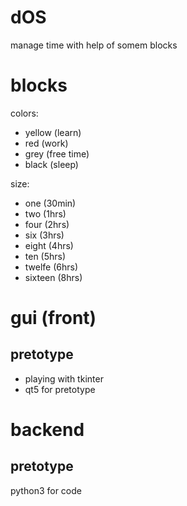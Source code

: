 # dOS
manage time with help of somem blocks

# blocks

colors:
- yellow (learn)
- red (work)
- grey (free time)
- black (sleep)

size:
- one (30min)
- two (1hrs)
- four (2hrs)
- six (3hrs)
- eight (4hrs)
- ten (5hrs)
- twelfe (6hrs)
- sixteen (8hrs)

# gui (front)

## pretotype
- playing with tkinter
- qt5 for pretotype

# backend

## pretotype
python3 for code

